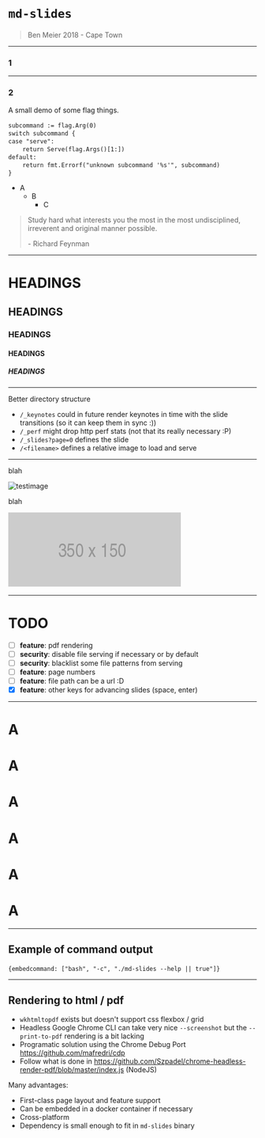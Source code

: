 <meta valign="bottom" halign="left">

# `md-slides`

> Ben Meier 2018
> \- Cape Town

---

### 1

---

### 2

A small demo of some flag things.

```
subcommand := flag.Arg(0)
switch subcommand {
case "serve":
    return Serve(flag.Args()[1:])
default:
    return fmt.Errorf("unknown subcommand '%s'", subcommand)
}
```

- A
  - B
    - C

> Study hard what interests you the most in the most undisciplined, irreverent and original manner possible.
> <footer>- Richard Feynman</footer>

---

# HEADINGS
## HEADINGS
### HEADINGS
#### HEADINGS
##### HEADINGS

---

Better directory structure

- `/_keynotes` could in future render keynotes in time with the slide transitions (so it can keep them in sync :))
- `/_perf` might drop http perf stats (not that its really necessary :P)
- `/_slides?page=0` defines the slide
- `/<filename>` defines a relative image to load and serve

---

blah

![testimage](http://via.placeholder.com/450x350)

blah

![testimage](./testimage.png)

---

# TODO

- [ ] **feature**: pdf rendering
- [ ] **security**: disable file serving if necessary or by default
- [ ] **security**: blacklist some file patterns from serving
- [ ] **feature**: page numbers
- [ ] **feature**: file path can be a url :D
- [x] **feature**: other keys for advancing slides (space, enter)

---

# A
# A
# A
# A
# A
# A

---

## Example of command output

```
{embedcommand: ["bash", "-c", "./md-slides --help || true"]}
```

---

## Rendering to html / pdf

- `wkhtmltopdf` exists but doesn't support css flexbox / grid
- Headless Google Chrome CLI can take very nice `--screenshot` but the `--print-to-pdf` rendering is a bit lacking
- Programatic solution using the Chrome Debug Port https://github.com/mafredri/cdp
- Follow what is done in https://github.com/Szpadel/chrome-headless-render-pdf/blob/master/index.js (NodeJS)

Many advantages:

- First-class page layout and feature support
- Can be embedded in a docker container if necessary
- Cross-platform
- Dependency is small enough to fit in `md-slides` binary

